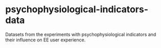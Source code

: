# psychophysiological-indicators-data
Datasets from the experiments with psychophysiological indicators and their influence on EE user experience.
